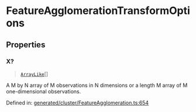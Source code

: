 # FeatureAgglomerationTransformOptions

## Properties

### X?

> [`ArrayLike`](../types/ArrayLike.md)[]

A M by N array of M observations in N dimensions or a length M array of M one-dimensional observations.

Defined in:  [generated/cluster/FeatureAgglomeration.ts:654](https://github.com/transitive-bullshit/scikit-learn-ts/blob/92ab806/packages/sklearn/src/generated/cluster/FeatureAgglomeration.ts#L654)
